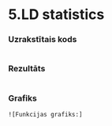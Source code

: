 # 5.LD statistics

### Uzrakstītais kods
```
```
### Rezultāts
```
```
### Grafiks
```
![Funkcijas grafiks:]
```
